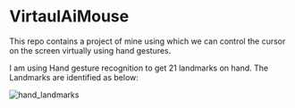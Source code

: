 # VirtaulAiMouse

This repo contains a project of mine using which we can control the cursor on the screen virtually using hand gestures.

I am using Hand gesture recognition to get 21 landmarks on hand. 
The Landmarks are identified as below:

![hand_landmarks](https://user-images.githubusercontent.com/64288750/126165133-1f992ac3-42b2-4f61-842d-d78f6f0216b0.png)
